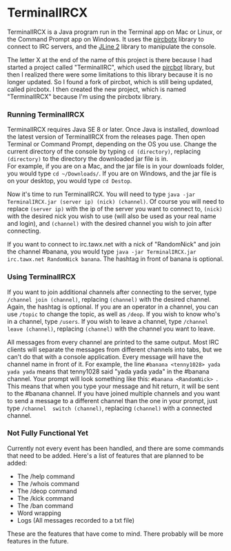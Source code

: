 # TerminalIRCX
TerminalIRCX is a Java program run in the Terminal app on Mac or Linux, or the Command Prompt app on Windows. It uses
the <a href="https://code.google.com/p/pircbotx/">pircbotx</a> library to connect to IRC servers, and the 
<a href="https://github.com/jline/jline2">JLine 2</a> library to manipulate the console.

The letter X at the end of the name of this project is there because I had started a project called "TerminalIRC",
which used the <a href="http://www.jibble.org/pircbot.php">pircbot</a> library, but then I realized there were some 
limitations to this library because it is no longer updated. So I found a fork of pircbot, which is still being 
updated, called pircbotx. I then created the new project, which is named "TerminalIRCX" because I'm using the 
pircbotx library.

### Running TerminalIRCX
TerminalIRCX requires Java SE 8 or later. Once Java is installed, download the latest version of TerminalIRCX from 
the releases page. Then open Terminal or Command Prompt, depending on the OS you use. Change the current directory 
of the console by typing `cd (directory)`, replacing `(directory)` to the directory the downloaded jar file is in.  
For example, if you are on a Mac, and the jar file is in your downloads folder, you would type `cd ~/Downloads/`. If
you are on Windows, and the jar file is on your desktop, you would type `cd Destop`.

Now it's time to run TerminalIRCX. You will need to type `java -jar TerminalIRCX.jar (server ip) (nick) (channel)`. 
Of course you will need to replace `(server ip)` with the ip of the server you want to connect to, `(nick)` with the 
desired nick you wish to use (will also be used as your real name and login), and `(channel)` with the desired 
channel you wish to join after connecting. 

If you want to connect to irc.tawx.net with a nick of "RandomNick" and join the channel #banana, you would type
`java -jar TerminalIRCX.jar irc.tawx.net RandomNick banana`. The hashtag in front of banana is optional.

### Using TerminalIRCX
If you want to join additional channels after connecting to the server, type `/channel join (channel)`, replacing
`(channel)` with the desired channel. Again, the hashtag is optional. If you are an operator in a channel, you can
use `/topic` to change the topic, as well as `/deop`. If you wish to know who's in a channel, type `/users`. If you 
wish to leave a channel, type `/channel leave (channel)`, replacing `(channel)` with the channel you want to leave.

All messages from every channel are printed to the same output. Most IRC clients will separate the messages from 
different channels into tabs, but we can't do that with a console application. Every message will have the channel 
name in front of it. For example, the line `#banana <tenny1028> yada yada yada` means that tenny1028 said "yada yada 
yada" in the #banana channel. Your prompt will look something like this: `#banana <RandomNick> `. This means that 
when you type your message and hit return, it will be sent to the #banana channel. If you have joined multiple 
channels and you want to send a message to a different channel than the one in your prompt, just type `/channel 
switch (channel)`, replacing `(channel)` with a connected channel.

### Not Fully Functional Yet
Currently not every event has been handled, and there are some commands that need to be added. Here's a list of 
features that are planned to be added:

* The /help command
* The /whois command
* The /deop command
* The /kick command
* The /ban command
* Word wrapping
* Logs (All messages recorded to a txt file)

These are the features that have come to mind. There probably will be more features in the future.
